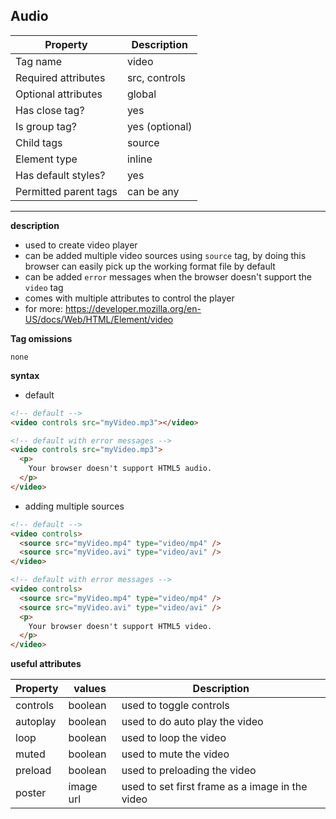 ## Audio

| Property              | Description    |
| --------------------- | -------------- |
| Tag name              | video          |
| Required attributes   | src, controls  |
| Optional attributes   | global         |
| Has close tag?        | yes            |
| Is group tag?         | yes (optional) |
| Child tags            | source         |
| Element type          | inline         |
| Has default styles?   | yes            |
| Permitted parent tags | can be any     |

---

**description**

- used to create video player
- can be added multiple video sources using `source` tag, by doing this browser can easily pick up the working format file by default
- can be added `error` messages when the browser doesn't support the `video` tag
- comes with multiple attributes to control the player
- for more: https://developer.mozilla.org/en-US/docs/Web/HTML/Element/video

**Tag omissions**

```
none
```

**syntax**

- default

```html
<!-- default -->
<video controls src="myVideo.mp3"></video>
```

```html
<!-- default with error messages -->
<video controls src="myVideo.mp3">
  <p>
    Your browser doesn't support HTML5 audio.
  </p>
</video>
```

- adding multiple sources

```html
<!-- default -->
<video controls>
  <source src="myVideo.mp4" type="video/mp4" />
  <source src="myVideo.avi" type="video/avi" />
</video>
```

```html
<!-- default with error messages -->
<video controls>
  <source src="myVideo.mp4" type="video/mp4" />
  <source src="myVideo.avi" type="video/avi" />
  <p>
    Your browser doesn't support HTML5 video.
  </p>
</video>
```

**useful attributes**

| Property | values    | Description                                     |
| -------- | --------- | ----------------------------------------------- |
| controls | boolean   | used to toggle controls                         |
| autoplay | boolean   | used to do auto play the video                  |
| loop     | boolean   | used to loop the video                          |
| muted    | boolean   | used to mute the video                          |
| preload  | boolean   | used to preloading the video                    |
| poster   | image url | used to set first frame as a image in the video |
